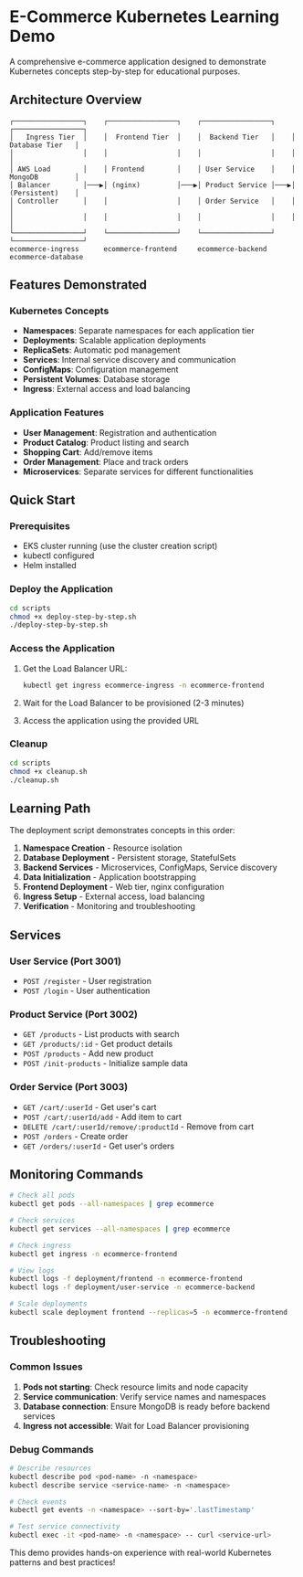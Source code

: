 # E-Commerce Kubernetes Learning Demo

A comprehensive e-commerce application designed to demonstrate Kubernetes concepts step-by-step for educational purposes.

## Architecture Overview

```
┌─────────────────┐    ┌─────────────────┐    ┌─────────────────┐    ┌─────────────────┐
│   Ingress Tier  │    │  Frontend Tier  │    │  Backend Tier   │    │ Database Tier   │
│                 │    │                 │    │                 │    │                 │
│ AWS Load        │    │ Frontend        │    │ User Service    │    │ MongoDB         │
│ Balancer        │───▶│ (nginx)         │───▶│ Product Service │───▶│ (Persistent)    │
│ Controller      │    │                 │    │ Order Service   │    │                 │
│                 │    │                 │    │                 │    │                 │
└─────────────────┘    └─────────────────┘    └─────────────────┘    └─────────────────┘
ecommerce-ingress      ecommerce-frontend     ecommerce-backend      ecommerce-database
```

## Features Demonstrated

### Kubernetes Concepts
- **Namespaces**: Separate namespaces for each application tier
- **Deployments**: Scalable application deployments
- **ReplicaSets**: Automatic pod management
- **Services**: Internal service discovery and communication
- **ConfigMaps**: Configuration management
- **Persistent Volumes**: Database storage
- **Ingress**: External access and load balancing

### Application Features
- **User Management**: Registration and authentication
- **Product Catalog**: Product listing and search
- **Shopping Cart**: Add/remove items
- **Order Management**: Place and track orders
- **Microservices**: Separate services for different functionalities

## Quick Start

### Prerequisites
- EKS cluster running (use the cluster creation script)
- kubectl configured
- Helm installed

### Deploy the Application
```bash
cd scripts
chmod +x deploy-step-by-step.sh
./deploy-step-by-step.sh
```

### Access the Application
1. Get the Load Balancer URL:
   ```bash
   kubectl get ingress ecommerce-ingress -n ecommerce-frontend
   ```

2. Wait for the Load Balancer to be provisioned (2-3 minutes)

3. Access the application using the provided URL

### Cleanup
```bash
cd scripts
chmod +x cleanup.sh
./cleanup.sh
```

## Learning Path

The deployment script demonstrates concepts in this order:

1. **Namespace Creation** - Resource isolation
2. **Database Deployment** - Persistent storage, StatefulSets
3. **Backend Services** - Microservices, ConfigMaps, Service discovery
4. **Data Initialization** - Application bootstrapping
5. **Frontend Deployment** - Web tier, nginx configuration
6. **Ingress Setup** - External access, load balancing
7. **Verification** - Monitoring and troubleshooting

## Services

### User Service (Port 3001)
- `POST /register` - User registration
- `POST /login` - User authentication

### Product Service (Port 3002)
- `GET /products` - List products with search
- `GET /products/:id` - Get product details
- `POST /products` - Add new product
- `POST /init-products` - Initialize sample data

### Order Service (Port 3003)
- `GET /cart/:userId` - Get user's cart
- `POST /cart/:userId/add` - Add item to cart
- `DELETE /cart/:userId/remove/:productId` - Remove from cart
- `POST /orders` - Create order
- `GET /orders/:userId` - Get user's orders

## Monitoring Commands

```bash
# Check all pods
kubectl get pods --all-namespaces | grep ecommerce

# Check services
kubectl get services --all-namespaces | grep ecommerce

# Check ingress
kubectl get ingress -n ecommerce-frontend

# View logs
kubectl logs -f deployment/frontend -n ecommerce-frontend
kubectl logs -f deployment/user-service -n ecommerce-backend

# Scale deployments
kubectl scale deployment frontend --replicas=5 -n ecommerce-frontend
```

## Troubleshooting

### Common Issues
1. **Pods not starting**: Check resource limits and node capacity
2. **Service communication**: Verify service names and namespaces
3. **Database connection**: Ensure MongoDB is ready before backend services
4. **Ingress not accessible**: Wait for Load Balancer provisioning

### Debug Commands
```bash
# Describe resources
kubectl describe pod <pod-name> -n <namespace>
kubectl describe service <service-name> -n <namespace>

# Check events
kubectl get events -n <namespace> --sort-by='.lastTimestamp'

# Test service connectivity
kubectl exec -it <pod-name> -n <namespace> -- curl <service-url>
```

This demo provides hands-on experience with real-world Kubernetes patterns and best practices!